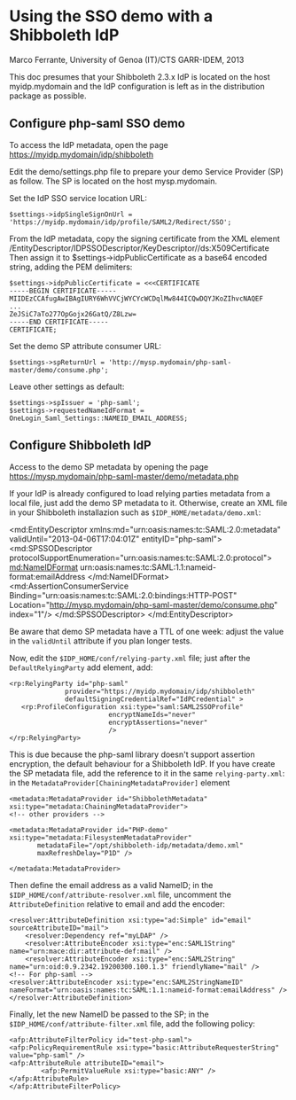 # Using the SSO demo with a Shibboleth IdP

Marco Ferrante, University of Genoa (IT)/CTS GARR-IDEM, 2013

This doc presumes that your Shibboleth 2.3.x IdP is located on the host myidp.mydomain
and the IdP configuration is left as in the distribution package as possible.

## Configure php-saml SSO demo

To access the IdP metadata, open the page https://myidp.mydomain/idp/shibboleth

Edit the demo/settings.php file to prepare your demo Service Provider (SP)
as follow. The SP is located on the host mysp.mydomain.

Set the IdP SSO service location URL:

    $settings->idpSingleSignOnUrl = 'https://myidp.mydomain/idp/profile/SAML2/Redirect/SSO';

From the IdP metadata, copy the signing certificate from the XML element
    /EntityDescriptor/IDPSSODescriptor/KeyDescriptor//ds:X509Certificate
Then assign it to $settings->idpPublicCertificate as a base64 encoded string, adding
the PEM delimiters:

    $settings->idpPublicCertificate = <<<CERTIFICATE
    -----BEGIN CERTIFICATE-----
    MIIDEzCCAfugAwIBAgIURY6WhVVCjWYCYcWCDqlMw844ICQwDQYJKoZIhvcNAQEF
    ...
    ZeJSiC7aTo277OpGojx26GatQ/Z8Lzw=
    -----END CERTIFICATE-----
    CERTIFICATE;

Set the demo SP attribute consumer URL:

    $settings->spReturnUrl = 'http://mysp.mydomain/php-saml-master/demo/consume.php';

Leave other settings as default:

    $settings->spIssuer = 'php-saml';
    $settings->requestedNameIdFormat = OneLogin_Saml_Settings::NAMEID_EMAIL_ADDRESS;

## Configure Shibboleth IdP

Access to the demo SP metadata by opening the page https://mysp.mydomain/php-saml-master/demo/metadata.php

If your IdP is already configured to load relying parties metadata from a local file,
just add the demo SP metadata to it. Otherwise, create an XML file in your Shibboleth
installazion such as `$IDP_HOME/metadata/demo.xml`:

  <EntitiesDescriptor xmlns="urn:oasis:names:tc:SAML:2.0:metadata"
			xmlns:xsi="http://www.w3.org/2001/XMLSchema-instance"
			xsi:schemaLocation="urn:oasis:names:tc:SAML:2.0:metadata sstc-saml-schema-metadata-2.0.xsd
			urn:mace:shibboleth:metadata:1.0 shibboleth-metadata-1.0.xsd http://www.w3.org/2001/04/xmlenc# xenc-schema.xsd
			http://www.w3.org/2000/09/xmldsig# xmldsig-core-schema.xsd">
		<!-- Copy here the demo SP metadata form https://mysp.mydomain/php-saml-master/demo/metadata.php -->
		<md:EntityDescriptor xmlns:md="urn:oasis:names:tc:SAML:2.0:metadata"
				validUntil="2013-04-06T17:04:01Z" entityID="php-saml">
			<md:SPSSODescriptor protocolSupportEnumeration="urn:oasis:names:tc:SAML:2.0:protocol">
				<md:NameIDFormat>
					urn:oasis:names:tc:SAML:1.1:nameid-format:emailAddress
				</md:NameIDFormat>
				<md:AssertionConsumerService
					Binding="urn:oasis:names:tc:SAML:2.0:bindings:HTTP-POST"
					Location="http://mysp.mydomain/php-saml-master/demo/consume.php" index="1"/>
			</md:SPSSODescriptor>
		</md:EntityDescriptor>
	</EntitiesDescriptor>

Be aware that demo SP metadata have a TTL of one week: adjust the value in the `validUntil`
attribute if you plan longer tests.

Now, edit the `$IDP_HOME/conf/relying-party.xml` file; just after the `DefaultRelyingParty`
add element, add:

	<rp:RelyingParty id="php-saml"
                  provider="https://myidp.mydomain/idp/shibboleth"
                  defaultSigningCredentialRef="IdPCredential" >
       <rp:ProfileConfiguration xsi:type="saml:SAML2SSOProfile"
                             encryptNameIds="never"
                             encryptAssertions="never"
                             />
    </rp:RelyingParty>

This is due because the php-saml library doesn't support assertion encryption,
the default behaviour for a Shibboleth IdP.
If you have create the SP metadata file, add the reference to it in
the same `relying-party.xml`: in the `MetadataProvider[ChainingMetadataProvider]` element

    <metadata:MetadataProvider id="ShibbolethMetadata" xsi:type="metadata:ChainingMetadataProvider">
	<!-- other providers -->
		
	<metadata:MetadataProvider id="PHP-demo" xsi:type="metadata:FilesystemMetadataProvider"
		   metadataFile="/opt/shibboleth-idp/metadata/demo.xml"
		   maxRefreshDelay="P1D" />
					
    </metadata:MetadataProvider>
	
Then define the email address as a valid NameID; in the `$IDP_HOME/conf/attribute-resolver.xml` file,
uncomment the `AttributeDefinition` relative to email and add the encoder:

    <resolver:AttributeDefinition xsi:type="ad:Simple" id="email" sourceAttributeID="mail">
        <resolver:Dependency ref="myLDAP" />
        <resolver:AttributeEncoder xsi:type="enc:SAML1String" name="urn:mace:dir:attribute-def:mail" />
        <resolver:AttributeEncoder xsi:type="enc:SAML2String" name="urn:oid:0.9.2342.19200300.100.1.3" friendlyName="mail" />
	<!-- For php-saml -->
	<resolver:AttributeEncoder xsi:type="enc:SAML2StringNameID" nameFormat="urn:oasis:names:tc:SAML:1.1:nameid-format:emailAddress" />
    </resolver:AttributeDefinition>
	
Finally, let the new NameID be passed to the SP; in the `$IDP_HOME/conf/attribute-filter.xml` file,
add the following policy:

    <afp:AttributeFilterPolicy id="test-php-saml">
	<afp:PolicyRequirementRule xsi:type="basic:AttributeRequesterString" value="php-saml" />
	<afp:AttributeRule attributeID="email">
            <afp:PermitValueRule xsi:type="basic:ANY" />
	</afp:AttributeRule>
    </afp:AttributeFilterPolicy>

